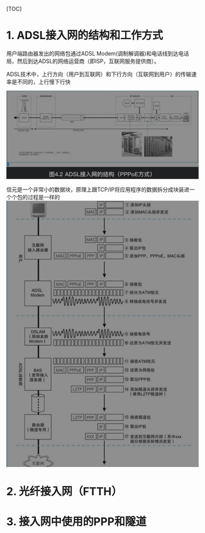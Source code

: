 [TOC]

# 1. ADSL接入网的结构和工作方式
用户端路由器发出的网络包通过ADSL Modem(调制解调器)和电话线到达电话局，然后到达ADSL的网络运营商（即ISP，互联网服务提供商）。

ADSL技术中，上行方向（用户到互联网）和下行方向（互联网到用户）的传输速率是不同的，上行慢下行快

![ADSL接入网的结构](./pic/接入网、网络运营商_ADSL接入网的结构.png)

信元是一个非常小的数据块，原理上跟TCP/IP将应用程序的数据拆分成块装进一个个包的过程是一样的
![ADSL传输的网络包形态](./pic/接入网、网络运营商_ADSL传输的网络包形态.png)

# 2. 光纤接入网（FTTH）


# 3. 接入网中使用的PPP和隧道
